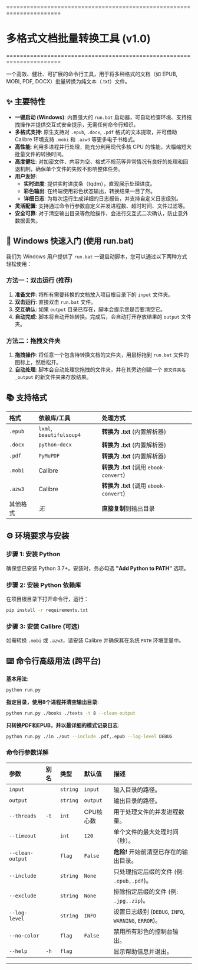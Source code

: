 ======================================================================
# 多格式文档批量转换工具 (v1.0)
======================================================================

一个高效、健壮、可扩展的命令行工具，用于将多种格式的文档（如 EPUB, MOBI, PDF, DOCX）批量转换为纯文本（.txt）文件。

## ✨ 主要特性

- **一键启动 (Windows)**: 内置强大的 `run.bat` 启动器，可自动检查环境、支持拖拽操作并提供交互式安全提示，无需任何命令行知识。
- **多格式支持**: 原生支持对 `.epub`, `.docx`, `.pdf` 格式的文本提取，并可借助 Calibre 环境支持 `.mobi` 和 `.azw3` 等更多电子书格式。
- **高性能**: 利用多进程并行处理，能充分利用现代多核 CPU 的性能，大幅缩短大批量文件的转换时间。
- **高度健壮**: 对加密文件、内容为空、格式不规范等异常情况有良好的处理和回退机制，确保单个文件的失败不影响整体任务。
- **用户友好**:
  - **实时进度**: 提供实时进度条（tqdm），直观展示处理进度。
  - **彩色输出**: 在终端使用彩色状态输出，转换结果一目了然。
  - **详细日志**: 为每次运行生成详细的日志报告，并支持自定义日志级别。
- **灵活配置**: 支持通过命令行参数自定义并发进程数、超时时间、文件过滤等。
- **安全可靠**: 对于清空输出目录等危险操作，会进行交互式二次确认，防止意外数据丢失。

## 🚀 Windows 快速入门 (使用 run.bat)

我们为 Windows 用户提供了 `run.bat` 一键启动脚本，您可以通过以下两种方式轻松使用：

### 方法一：双击运行 (推荐)

1.  **准备文件**: 将所有需要转换的文档放入项目根目录下的 `input` 文件夹。
2.  **双击运行**: 直接双击 `run.bat` 文件。
3.  **交互确认**: 如果 `output` 目录已存在，脚本会提示您是否要清空它。
4.  **自动完成**: 脚本将自动开始转换。完成后，会自动打开存放结果的 `output` 文件夹。

### 方法二：拖拽文件夹

1.  **拖拽操作**: 将任意一个包含待转换文档的文件夹，用鼠标拖到 `run.bat` 文件的图标上，然后松开。
2.  **自动处理**: 脚本会自动处理您拖拽的文件夹，并在其旁边创建一个 `原文件夹名_output` 的新文件夹来存放结果。

## 📚 支持格式

| 格式 | 依赖库/工具 | 处理方式 |
| :--- | :--- | :--- |
| `.epub` | `lxml`, `beautifulsoup4` | **转换为 .txt** (内置解析器) |
| `.docx` | `python-docx` | **转换为 .txt** (内置解析器) |
| `.pdf` | `PyMuPDF` | **转换为 .txt** (内置解析器) |
| `.mobi` | Calibre | **转换为 .txt** (调用 `ebook-convert`) |
| `.azw3` | Calibre | **转换为 .txt** (调用 `ebook-convert`) |
| 其他格式 | _无_ | **直接复制**到输出目录 |

## ⚙️ 环境要求与安装

### 步骤 1: 安装 Python
确保您已安装 Python 3.7+。安装时，务必勾选 **"Add Python to PATH"** 选项。

### 步骤 2: 安装 Python 依赖库
在项目根目录下打开命令行，运行：
```bash
pip install -r requirements.txt
```

### 步骤 3: 安装 Calibre (可选)
如需转换 `.mobi` 或 `.azw3`，请安装 Calibre 并确保其在系统 `PATH` 环境变量中。

## ⌨️ 命令行高级用法 (跨平台)

**基本用法**:
```bash
python run.py
```

**指定目录，使用8个进程并清空输出目录**:
```bash
python run.py ./books ./texts -t 8 --clean-output
```

**只转换PDF和EPUB，并以最详细的模式记录日志**:
```bash
python run.py ./in ./out --include .pdf,.epub --log-level DEBUG
```

### 命令行参数详解

| 参数 | 别名 | 类型 | 默认值 | 描述 |
| :--- | :--- | :--- | :--- | :--- |
| `input` | | `string` | `input` | 输入目录的路径。 |
| `output` | | `string` | `output` | 输出目录的路径。 |
| `--threads` | `-t` | `int` | CPU核心数 | 用于处理文件的并发进程数量。 |
| `--timeout` | | `int` | `120` | 单个文件的最大处理时间（秒）。 |
| `--clean-output` | | `flag` | `False` | **危险!** 开始前清空已存在的输出目录。 |
| `--include` | | `string` | `None` | 只处理指定后缀的文件 (例: `.epub,.pdf`)。 |
| `--exclude` | | `string` | `None` | 排除指定后缀的文件 (例: `.jpg,.zip`)。 |
| `--log-level` | | `string` | `INFO` | 设置日志级别 (`DEBUG`, `INFO`, `WARNING`, `ERROR`)。 |
| `--no-color` | | `flag` | `False` | 禁用所有彩色的控制台输出。 |
| `--help` | `-h` | `flag` | | 显示帮助信息并退出。 |

---
